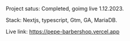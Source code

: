 Project satus: Completed, goimg live 1.12.2023.

Stack: Nextjs, typescript, Gtm, GA, MariaDB.

Live link: https://pepe-barbershop.vercel.app
